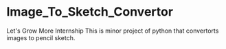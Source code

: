 # Image_To_Sketch_Convertor
Let's Grow More Internship
This is minor project of python that convertorts images to pencil sketch.
